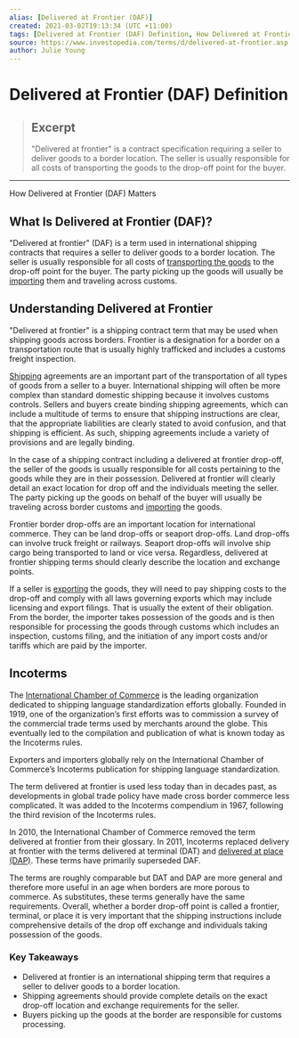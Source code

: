 ```yaml
---
alias: [Delivered at Frontier (DAF)]
created: 2021-03-02T19:13:34 (UTC +11:00)
tags: [Delivered at Frontier (DAF) Definition, How Delivered at Frontier (DAF) Matters]
source: https://www.investopedia.com/terms/d/delivered-at-frontier.asp
author: Julie Young
---
```


# Delivered at Frontier (DAF) Definition

> ## Excerpt
> "Delivered at frontier" is a contract specification requiring a seller to deliver goods to a border location. The seller is usually responsible for all costs of transporting the goods to the drop-off point for the buyer.

---

How Delivered at Frontier (DAF) Matters
## What Is Delivered at Frontier (DAF)?

"Delivered at frontier" (DAF) is a term used in international shipping contracts that requires a seller to deliver goods to a border location. The seller is usually responsible for all costs of [transporting the goods](https://www.investopedia.com/articles/investing/100413/how-analyze-transportation-industry.asp) to the drop-off point for the buyer. The party picking up the goods will usually be [importing](https://www.investopedia.com/terms/i/import.asp) them and traveling across customs.

## Understanding Delivered at Frontier

"Delivered at frontier" is a shipping contract term that may be used when shipping goods across borders. Frontier is a designation for a border on a transportation route that is usually highly trafficked and includes a customs freight inspection.

[Shipping](https://www.investopedia.com/articles/markets/120114/are-shipping-stocks-due-rally.asp) agreements are an important part of the transportation of all types of goods from a seller to a buyer. International shipping will often be more complex than standard domestic shipping because it involves customs controls. Sellers and buyers create binding shipping agreements, which can include a multitude of terms to ensure that shipping instructions are clear, that the appropriate liabilities are clearly stated to avoid confusion, and that shipping is efficient. As such, shipping agreements include a variety of provisions and are legally binding.

In the case of a shipping contract including a delivered at frontier drop-off, the seller of the goods is usually responsible for all costs pertaining to the goods while they are in their possession. Delivered at frontier will clearly detail an exact location for drop off and the individuals meeting the seller. The party picking up the goods on behalf of the buyer will usually be traveling across border customs and [importing](https://www.investopedia.com/terms/i/import.asp) the goods.

Frontier border drop-offs are an important location for international commerce. They can be land drop-offs or seaport drop-offs. Land drop-offs can involve truck freight or railways. Seaport drop-offs will involve ship cargo being transported to land or vice versa. Regardless, delivered at frontier shipping terms should clearly describe the location and exchange points.

If a seller is [exporting](https://www.investopedia.com/terms/e/export.asp) the goods, they will need to pay shipping costs to the drop-off and comply with all laws governing exports which may include licensing and export filings. That is usually the extent of their obligation. From the border, the importer takes possession of the goods and is then responsible for processing the goods through customs which includes an inspection, customs filing, and the initiation of any import costs and/or tariffs which are paid by the importer.

## Incoterms

The [International Chamber of Commerce](https://www.investopedia.com/terms/i/international-chamber-of-commerce-icc.asp) is the leading organization dedicated to shipping language standardization efforts globally. Founded in 1919, one of the organization’s first efforts was to commission a survey of the commercial trade terms used by merchants around the globe. This eventually led to the compilation and publication of what is known today as the Incoterms rules.

Exporters and importers globally rely on the International Chamber of Commerce’s Incoterms publication for shipping language standardization.

The term delivered at frontier is used less today than in decades past, as developments in global trade policy have made cross border commerce less complicated. It was added to the Incoterms compendium in 1967, following the third revision of the Incoterms rules.

In 2010, the International Chamber of Commerce removed the term delivered at frontier from their glossary. In 2011, Incoterms replaced delivery at frontier with the terms delivered at terminal (DAT) and [delivered at place (DAP)](https://www.investopedia.com/terms/d/delivered-place-dap.asp). These terms have primarily superseded DAF.

The terms are roughly comparable but DAT and DAP are more general and therefore more useful in an age when borders are more porous to commerce. As substitutes, these terms generally have the same requirements. Overall, whether a border drop-off point is called a frontier, terminal, or place it is very important that the shipping instructions include comprehensive details of the drop off exchange and individuals taking possession of the goods.

### Key Takeaways

-   Delivered at frontier is an international shipping term that requires a seller to deliver goods to a border location.
-   Shipping agreements should provide complete details on the exact drop-off location and exchange requirements for the seller.
-   Buyers picking up the goods at the border are responsible for customs processing.
